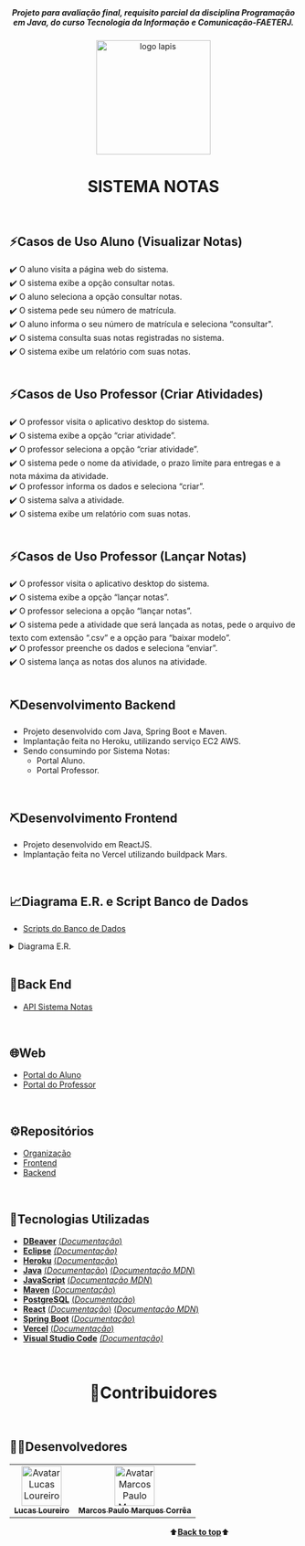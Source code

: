 <a name="back-to-top">
<div align="center">
<br>
  <i><h5>Projeto para avaliação final, requisito parcial da disciplina Programação em Java, do curso Tecnologia da Informação e Comunicação-FAETERJ.</h5></i>
</div>
  <p align="center">
      <img height="200px" src="https://user-images.githubusercontent.com/57602117/145149983-cbf71c1b-c196-47ef-8538-42f24bbebac2.png" alt="logo lapis"/>
  </p>
    <h1 align="center">SISTEMA NOTAS</h1>
<br>

## ⚡Casos de Uso Aluno (Visualizar Notas)
✔️ O aluno visita a página web do sistema.<br> 
✔️ O sistema exibe a opção consultar notas.<br>
✔️ O aluno seleciona a opção consultar notas.<br>
✔️ O sistema pede seu número de matrícula.<br>
✔️ O aluno informa o seu número de matrícula e seleciona “consultar".<br>
✔️ O sistema consulta suas notas registradas no sistema.<br>
✔️ O sistema exibe um relatório com suas notas.<br>
<br>

## ⚡Casos de Uso Professor (Criar Atividades)
✔️ O professor visita o aplicativo desktop do sistema.<br> 
✔️ O sistema exibe a opção “criar atividade”.<br>
✔️ O professor seleciona a opção “criar atividade”.<br>
✔️ O sistema pede o nome da atividade, o prazo limite para entregas e a nota máxima da 
atividade.<br>
✔️ O professor informa os dados e seleciona “criar”.<br>
✔️ O sistema salva a atividade.<br>
✔️ O sistema exibe um relatório com suas notas.<br>
<br>

## ⚡Casos de Uso Professor (Lançar Notas)
✔️ O professor visita o aplicativo desktop do sistema.<br> 
✔️ O sistema exibe a opção “lançar notas”.<br>
✔️ O professor seleciona a opção “lançar notas”.<br>
✔️ O sistema pede a atividade que será lançada as notas, pede o arquivo de texto com extensão 
“.csv” e a opção para “baixar modelo”.<br>
✔️ O professor preenche os dados e seleciona “enviar”.<br>
✔️ O sistema lança as notas dos alunos na atividade.<br>
<br>

## ⛏️Desenvolvimento Backend
- Projeto desenvolvido com Java, Spring Boot e Maven.
- Implantação feita no Heroku, utilizando serviço EC2 AWS.
- Sendo consumindo por Sistema Notas:
  - Portal Aluno.
  - Portal Professor.
<br>

## ⛏️Desenvolvimento Frontend
- Projeto desenvolvido em ReactJS.
- Implantação feita no Vercel utilizando buildpack Mars.
<br>

## 📈Diagrama E.R. e Script Banco de Dados
- [Scripts do Banco de Dados](./Backend/escola-pav/src/main/resources/db/migration/)

<details>
  <summary>Diagrama E.R.</summary>
    <p align="center"><br><br>
      <img height="300px" src="https://user-images.githubusercontent.com/57602117/145150967-ae677726-ff84-4a90-8c79-ae4d9cf88384.png" alt=""/>
    </p>
</details>
<br>

## 🍃Back End
- [API Sistema Notas](https://api-prj.herokuapp.com/) 
<br>

## 🌐Web
- [Portal do Aluno](https://frontend-prj.vercel.app/portalaluno)
- [Portal do Professor](https://frontend-prj.vercel.app/portalprofessor)
<br>

## ⚙️Repositórios
- [Organização](https://github.com/Sistema-Notas-PRJ)
- [Frontend](https://github.com/Sistema-Notas-PRJ/frontend)
- [Backend](https://github.com/Sistema-Notas-PRJ/backend)
<br>

## 🚀Tecnologias Utilizadas
- [**DBeaver**](https://dbeaver.io/)    [(*Documentação*)](https://dbeaver.com/docs/wiki/)
- [**Eclipse**](https://www.eclipse.org/downloads/)    [*(Documentação)*](https://help.eclipse.org/2021-03/index.jsp)
- [**Heroku**](https://www.heroku.com/)    [(*Documentação*)](https://devcenter.heroku.com/categories/reference)
- [**Java**](https://www.oracle.com/java/technologies/)    [(*Documentação*)](https://docs.oracle.com/en/java/)    [(*Documentação MDN*)](https://developer.mozilla.org/en-US/docs/Glossary/Java)
- [**JavaScript**](https://www.javascript.com/)    [(*Documentação MDN*)](https://developer.mozilla.org/pt-BR/docs/Web/JavaScript)
- [**Maven**](https://maven.apache.org/)    [(*Documentação*)](https://maven.apache.org/maven-features.html)
- [**PostgreSQL**](https://www.postgresql.org/)    [(*Documentação*)](http://pgdocptbr.sourceforge.net/pg80/index.html)
- [**React**](https://reactjs.org/)    [(*Documentação*)](https://reactjs.org/tutorial/tutorial.html)    [(*Documentação MDN*)](https://developer.mozilla.org/pt-BR/docs/Learn/Tools_and_testing/Client-side_JavaScript_frameworks/React_getting_started)
- [**Spring Boot**](https://spring.io/)    [(*Documentação*)](https://spring.io/projects/spring-boot)
- [**Vercel**](https://vercel.com)    [(*Documentação*)](https://vercel.com/docs)
- [**Visual Studio Code**](https://code.visualstudio.com/)    [*(Documentação)*](https://code.visualstudio.com/docs)
<br>
<h1 align="center">🤝Contribuidores</h1><br>

## 👩‍💻Desenvolvedores
<table>
  <tr>
    <td align="center">
      <a href="https://github.com/Lucas-Loureiro">
        <img src="https://unavatar.vercel.app/github/Lucas-Loureiro" width="70px;" alt="Avatar Lucas Loureiro"/><br>
        <sub>
          <b>Lucas Loureiro</b>
        </sub>
      </a>
    </td>
    <td align="center">
      <a href="https://github.com/marcosbarker">
        <img src="https://unavatar.vercel.app/github/marcosbarker" width="70px;" alt="Avatar Marcos Paulo Marques Corrêa Gomes"/><br>
        <sub>
        <b>Marcos Paulo Marques Corrêa</b>
        </sub>
      </a><br>
    </td>
  </tr>
</table>

&emsp;&emsp;&emsp;&emsp;&emsp;&emsp;&emsp;&emsp;&emsp;&emsp;&emsp;&emsp;&emsp;&emsp;&emsp;&emsp;&emsp;&emsp;&emsp;&emsp;⬆️[**Back to top**](#back-to-top)⬆️
